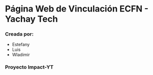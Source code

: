 # Página Web de Vinculación ECFN - Yachay Tech

### Creada por:
- Estefany
- Luis
- Wladimir


### Proyecto Impact-YT
